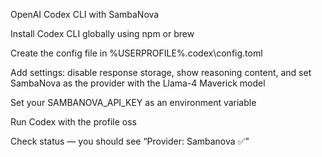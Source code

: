 OpenAI Codex CLI with SambaNova

Install Codex CLI globally using npm or brew

Create the config file in %USERPROFILE%\.codex\config.toml

Add settings: disable response storage, show reasoning content, and set SambaNova as the provider with the Llama-4 Maverick model

Set your SAMBANOVA_API_KEY as an environment variable

Run Codex with the profile oss

Check status — you should see “Provider: Sambanova ✅”
